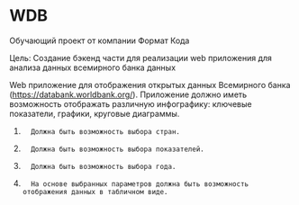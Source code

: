 # WDB

Обучающий проект от компании Формат Кода

Цель:
Создание бэкенд части для реализации web приложения для анализа данных всемирного банка данных


Web приложение для отображения открытых данных Всемирного банка (https://databank.worldbank.org/).
Приложение должно иметь возможность отображать различную инфографику: ключевые показатели, графики, круговые диаграммы.
 
1.       Должна быть возможность выбора стран.
2.       Должна быть возможность выбора показателей.
3.       Должна быть возможность выбора года.
4.       На основе выбранных параметров должна быть возможность отображения данных в табличном виде.
